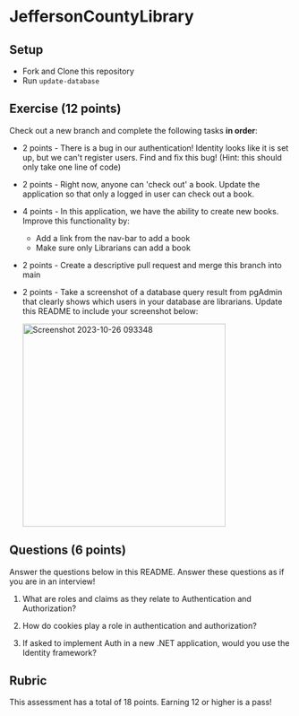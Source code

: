 # JeffersonCountyLibrary

## Setup
* Fork and Clone this repository
* Run `update-database`

## Exercise (12 points)

Check out a new branch and complete the following tasks **in order**:
* 2 points - There is a bug in our authentication!  Identity looks like it is set up, but we can't register users.  Find and fix this bug! (Hint: this should only take one line of code)
* 2 points - Right now, anyone can 'check out' a book.  Update the application so that only a logged in user can check out a book.
* 4 points - In this application, we have the ability to create new books.  Improve this functionality by:
  * Add a link from the nav-bar to add a book
  * Make sure only Librarians can add a book
* 2 points - Create a descriptive pull request and merge this branch into main
* 2 points - Take a screenshot of a database query result from pgAdmin that clearly shows which users in your database are librarians.  Update this README to include your screenshot below:

  <img width="362" alt="Screenshot 2023-10-26 093348" src="https://github.com/RafiWick/Launch_Mod5Week3Assessment/assets/130600943/7cd245ea-f9cc-4288-882b-4d9abd00ca92">

## Questions (6 points)

Answer the questions below in this README.  Answer these questions as if you are in an interview!

1. What are roles and claims as they relate to Authentication and Authorization?

2. How do cookies play a role in authentication and authorization?

3. If asked to implement Auth in a new .NET application, would you use the Identity framework?

## Rubric

This assessment has a total of 18 points.  Earning 12 or higher is a pass!
